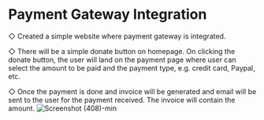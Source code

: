 # Payment Gateway Integration
◇ Created a simple website where payment gateway is integrated.

◇ There will be a simple donate button on homepage. On clicking
the donate button, the user will land on the payment page where
user can select the amount to be paid and the payment type, e.g.
credit card, Paypal, etc.

◇ Once the payment is done and invoice will be generated and
email will be sent to the user for the payment received. The
invoice will contain the amount.
![Screenshot (408)-min](https://user-images.githubusercontent.com/108628536/226688625-ee15c6a6-af90-45c2-848a-460d068f8d3d.png)
